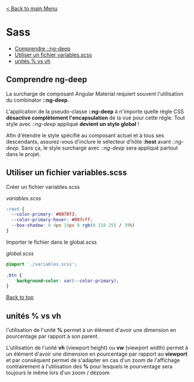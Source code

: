 [< Back to main Menu](https://github.com/gsoulie/angular-resources/blob/master/ng-sheet.md)    

# Sass

* [Comprendre ::ng-deep](#comptendre-ng-deep)      
* [Utiliser un fichier variables.scss](#utiliser-un-fichier-variables-scss)     
* [unités % vs vh](#unites-%-vs-vh)     


## Comprendre ng-deep

La surcharge de composant Angular Material requiert souvent l'utilisation du combinator **::ng-deep**.

L'application de la pseudo-classe **::ng-deep** à n'importe quelle règle CSS **désactive complètement l'encapsulation** de la vue pour cette règle. Tout style avec *::ng-deep* appliqué **devient un style global** !

Afin d'étendre le style spécifié au composant actuel et à tous ses descendants, assurez-vous d'inclure le sélecteur d'hôte **:host** avant *::ng-deep*. Sans ça, le style surchargé avec *::ng-deep* sera appliqué partout dans le projet.

## Utiliser un fichier variables.scss

Créer un fichier variables.scss

*variables.scss*
````css
:root {
  --color-primary: #0070f3;
  --color-primary-hover: #097cff;
  --box-shadow: 0 4px 14px 0 rgb(0 118 255 / 39%)
}
````

Importer le fichier dans le global.scss

*global.scss*
````css
@import './variables.scss';
	
.btn {
	background-color: var(--color-primary);	
}
````

[Back to top](#sass)

## unités % vs vh

l'utilisation de l'unité **%** permet à un élément d'avoir une dimension en pourcentage par rapport à son parent.

L'utilisation de l'unité **vh** (viewport height) ou **vw** (viewport width) permet à un élément d'avoir une dimension en pourcentage par rapport au **viewport** et par conséquent permet de s'adapter en cas d'un zoom de l'affichage contrairement à l'utilisation des **%** pour lesquels le pourventage sera toujours le même lors d'un zoom / dézoom
